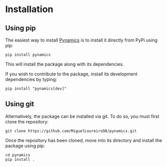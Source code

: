 # Installation

## Using pip
The easiest way to install [Pynamics](index.md) is to install it directly from PyPi using pip:

```
pip install pynamics
```

This will install the package along with its dependencies.

If you wish to contribute to the package, install its development dependencies by typing:

```
pip install "pynamics[dev]"
```

## Using git
Alternatively, the package can be installed via git. To do so, you must first clone the repository:

```
git clone https://github.com/MiguelLoureiro98/pynamics.git
```

Once the repository has been cloned, move into its directory and install the package using pip:

```
cd pynamics
pip install .
```
